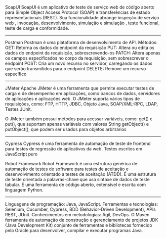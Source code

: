 SoapUI
SoapUI é um aplicativo de teste de serviço web de código aberto para Simple Object Access Protocol (SOAP) 
e transferências de estado representacionais (REST). 
Sua funcionalidade abrange inspeção de serviço web , invocação, desenvolvimento, simulação e simulação , teste funcional, teste de carga e conformidade.

--------------------------------------------------------------------------------------------------------------------------------------------------------

Postman
Postman é uma plataforma de desenvolvimento de API.
Métodos:
GET: Retorna os dados do endpoint da requisição
PUT: Altera ou edita os dados do endpoint da requisição, sobrescrevendo-os
PATCH: Altera apenas os campos especificados no corpo da requisição, sem sobrescrever o endpoint
POST: Cria um novo recurso no servidor, carregando os dados que serão transmitidos para o endpoint
DELETE: Remove um recurso específico

--------------------------------------------------------------------------------------------------------------------------------------------------------

JMeter
Apache JMeter é uma ferramenta que permite executar testes de carga e de desempenho em aplicações, como bancos de dados, servidores de aplicações e aplicações web.
O JMeter suporta vários tipos de requisições, como:
FTP, HTTP, JDBC, Objeto Java, SOAP/XML-RPC, LDAP, Testes JUnit.

O JMeter também possui métodos para acessar variáveis, como:
get() e put(), que suportam apenas variáveis com valores String
getObject() e putObject(), que podem ser usados para objetos arbitrários

--------------------------------------------------------------------------------------------------------------------------------------------------------

Cypress
Cypress é uma ferramenta de automação de teste de frontend para testes de regressão de aplicativos da web.
Testes escritos em JavaScript puro

Robot Framework
Robot Framework é uma estrutura genérica de automação de testes de software para testes de aceitação e desenvolvimento orientado a testes de aceitação (ATDD). 
É uma estrutura de teste orientada a palavras-chave que usa sintaxe de dados de teste tabular.
É uma ferramenta de código aberto, extensível e escrita com linguagem Python.

--------------------------------------------------------------------------------------------------------------------------------------------------------

Linguagens de programação: Java, JavaScript.
Ferramentas e tecnologias: Selenium, Cucumber, Cypress, BDD (Behavior-Driven Development), APIs REST, JUnit.
Conhecimentos em metodologias: Ágil, DevOps.
O Maven ferramenta de automação de construção e gerenciamento de projetos
JDK (Java Development Kit) conjunto de ferramentas e bibliotecas fornecido pela Oracle para desenvolver, compilar e executar programas Java.

